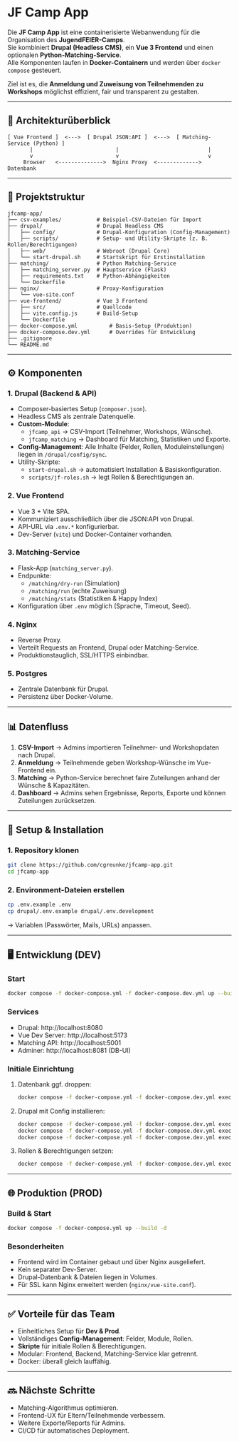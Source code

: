 # JF Camp App

Die **JF Camp App** ist eine containerisierte Webanwendung für die Organisation des **JugendFEIER-Camps**.  
Sie kombiniert **Drupal (Headless CMS)**, ein **Vue 3 Frontend** und einen optionalen **Python-Matching-Service**.  
Alle Komponenten laufen in **Docker-Containern** und werden über `docker compose` gesteuert.  

Ziel ist es, die **Anmeldung und Zuweisung von Teilnehmenden zu Workshops** möglichst effizient, fair und transparent zu gestalten.

---

## 🚀 Architekturüberblick

```
[ Vue Frontend ]  <--->  [ Drupal JSON:API ]  <--->  [ Matching-Service (Python) ]
       |                          |                            |
       v                          v                            v
     Browser   <-------------->  Nginx Proxy  <-------------> Datenbank
```

---

## 📂 Projektstruktur

```
jfcamp-app/
├── csv-examples/           # Beispiel-CSV-Dateien für Import
├── drupal/                 # Drupal Headless CMS
│   ├── config/             # Drupal-Konfiguration (Config-Management)
│   ├── scripts/            # Setup- und Utility-Skripte (z. B. Rollen/Berechtigungen)
│   ├── web/                # Webroot (Drupal Core)
│   └── start-drupal.sh     # Startskript für Erstinstallation
├── matching/               # Python Matching-Service
│   ├── matching_server.py  # Hauptservice (Flask)
│   ├── requirements.txt    # Python-Abhängigkeiten
│   └── Dockerfile
├── nginx/                  # Proxy-Konfiguration
│   └── vue-site.conf
├── vue-frontend/           # Vue 3 Frontend
│   ├── src/                # Quellcode
│   ├── vite.config.js      # Build-Setup
│   └── Dockerfile
├── docker-compose.yml          # Basis-Setup (Produktion)
├── docker-compose.dev.yml      # Overrides für Entwicklung
├── .gitignore
└── README.md
```

---

## ⚙️ Komponenten

### 1. Drupal (Backend & API)
- Composer-basiertes Setup (`composer.json`).
- Headless CMS als zentrale Datenquelle.
- **Custom-Module**:
  - `jfcamp_api` → CSV-Import (Teilnehmer, Workshops, Wünsche).
  - `jfcamp_matching` → Dashboard für Matching, Statistiken und Exporte.
- **Config-Management**: Alle Inhalte (Felder, Rollen, Moduleinstellungen) liegen in `/drupal/config/sync`.
- Utility-Skripte:
  - `start-drupal.sh` → automatisiert Installation & Basiskonfiguration.
  - `scripts/jf-roles.sh` → legt Rollen & Berechtigungen an.

### 2. Vue Frontend
- Vue 3 + Vite SPA.
- Kommuniziert ausschließlich über die JSON:API von Drupal.
- API-URL via `.env.*` konfigurierbar.
- Dev-Server (`vite`) und Docker-Container vorhanden.

### 3. Matching-Service
- Flask-App (`matching_server.py`).
- Endpunkte:
  - `/matching/dry-run` (Simulation)
  - `/matching/run` (echte Zuweisung)
  - `/matching/stats` (Statistiken & Happy Index)
- Konfiguration über `.env` möglich (Sprache, Timeout, Seed).

### 4. Nginx
- Reverse Proxy.
- Verteilt Requests an Frontend, Drupal oder Matching-Service.
- Produktionstauglich, SSL/HTTPS einbindbar.

### 5. Postgres
- Zentrale Datenbank für Drupal.
- Persistenz über Docker-Volume.

---

## 📊 Datenfluss

1. **CSV-Import** → Admins importieren Teilnehmer- und Workshopdaten nach Drupal.
2. **Anmeldung** → Teilnehmende geben Workshop-Wünsche im Vue-Frontend ein.
3. **Matching** → Python-Service berechnet faire Zuteilungen anhand der Wünsche & Kapazitäten.
4. **Dashboard** → Admins sehen Ergebnisse, Reports, Exporte und können Zuteilungen zurücksetzen.

---

## 🔧 Setup & Installation

### 1. Repository klonen
```bash
git clone https://github.com/cgreunke/jfcamp-app.git
cd jfcamp-app
```

### 2. Environment-Dateien erstellen
```bash
cp .env.example .env
cp drupal/.env.example drupal/.env.development
```
→ Variablen (Passwörter, Mails, URLs) anpassen.

---

## 🖥 Entwicklung (DEV)

### Start
```bash
docker compose -f docker-compose.yml -f docker-compose.dev.yml up --build -d
```

### Services
- Drupal: http://localhost:8080
- Vue Dev Server: http://localhost:5173
- Matching API: http://localhost:5001
- Adminer: http://localhost:8081 (DB-UI)

### Initiale Einrichtung
1. Datenbank ggf. droppen:
   ```bash
   docker compose -f docker-compose.yml -f docker-compose.dev.yml exec drupal ./vendor/bin/drush sql:drop -y
   ```
2. Drupal mit Config installieren:
   ```bash
   docker compose -f docker-compose.yml -f docker-compose.dev.yml exec drupal ./vendor/bin/drush site:install -y minimal
   docker compose -f docker-compose.yml -f docker-compose.dev.yml exec drupal ./vendor/bin/drush cim -y
   docker compose -f docker-compose.yml -f docker-compose.dev.yml exec drupal ./vendor/bin/drush cr -y
   ```
3. Rollen & Berechtigungen setzen:
   ```bash
   docker compose -f docker-compose.yml -f docker-compose.dev.yml exec drupal bash /opt/drupal/scripts/jf-roles.sh
   ```

---

## 🌐 Produktion (PROD)

### Build & Start
```bash
docker compose -f docker-compose.yml up --build -d
```

### Besonderheiten
- Frontend wird im Container gebaut und über Nginx ausgeliefert.
- Kein separater Dev-Server.
- Drupal-Datenbank & Dateien liegen in Volumes.
- Für SSL kann Nginx erweitert werden (`nginx/vue-site.conf`).

---

## ✅ Vorteile für das Team

- Einheitliches Setup für **Dev & Prod**.
- Vollständiges **Config-Management**: Felder, Module, Rollen.
- **Skripte** für initiale Rollen & Berechtigungen.
- Modular: Frontend, Backend, Matching-Service klar getrennt.
- Docker: überall gleich lauffähig.

---

## 🔜 Nächste Schritte

- Matching-Algorithmus optimieren.
- Frontend-UX für Eltern/Teilnehmende verbessern.
- Weitere Exporte/Reports für Admins.
- CI/CD für automatisches Deployment.

